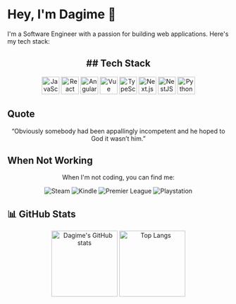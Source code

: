 # Hey, I'm Dagime 👋

I'm a Software Engineer with a passion for building web applications. Here's my tech stack:

<h2 align="center">
## Tech Stack
</h2>

<p align="center">
  <img src="https://cdn.jsdelivr.net/gh/devicons/devicon/icons/javascript/javascript-original.svg" alt="JavaScript" width="40" height="40"/>
  <img src="https://cdn.jsdelivr.net/gh/devicons/devicon/icons/react/react-original.svg" alt="React" width="40" height="40"/>
  <img src="https://cdn.jsdelivr.net/gh/devicons/devicon/icons/angularjs/angularjs-original.svg" alt="Angular" width="40" height="40"/>
  <img src="https://cdn.jsdelivr.net/gh/devicons/devicon/icons/vuejs/vuejs-original.svg" alt="Vue" width="40" height="40"/>
  <img src="https://cdn.jsdelivr.net/gh/devicons/devicon/icons/typescript/typescript-original.svg" alt="TypeScript" width="40" height="40"/>
  <img src="https://cdn.jsdelivr.net/gh/devicons/devicon/icons/nextjs/nextjs-original-wordmark.svg" alt="Next.js" width="40" height="40"/>
  <img src="https://cdn.jsdelivr.net/gh/devicons/devicon/icons/nestjs/nestjs-plain.svg" alt="NestJS" width="40" height="40"/>
  <img src="https://cdn.jsdelivr.net/gh/devicons/devicon/icons/python/python-original.svg" alt="Python" width="40" height="40"/>
</p>

## Quote

<p align="center">
  “Obviously somebody had been appallingly incompetent and he hoped to God it wasn’t him.”
</p>

## When Not Working

<p align="center">When I'm not coding, you can find me:</p>

<p align="center">
  <img src="https://img.shields.io/badge/Steam-000000?style=flat-square&logo=Steam&logoColor=white" alt="Steam"/>
  <img src="https://img.shields.io/badge/Kindle-FF9900?style=flat-square&logo=Amazon-Kindle&logoColor=white" alt="Kindle"/>
  <img src="https://img.shields.io/badge/Premier%20League-34EA32?style=flat-square&logo=Premier-League&logoColor=white" alt="Premier League"/>
  <img src="https://img.shields.io/badge/PlayStation-003791?style=flat-square&logo=PlayStation&logoColor=white" alt="Playstation"/>
</p>

## 📊 GitHub Stats

<p align="center">
  <img src="https://github-readme-stats.vercel.app/api?username=Dagime-Teshome&show_icons=true&theme=radical" alt="Dagime's GitHub stats" height="150">
  <img src="https://github-readme-stats.vercel.app/api/top-langs/?username=Dagime-Teshome&layout=compact&theme=radical" alt="Top Langs" height="150">
</p>
